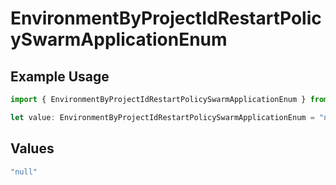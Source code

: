 # EnvironmentByProjectIdRestartPolicySwarmApplicationEnum

## Example Usage

```typescript
import { EnvironmentByProjectIdRestartPolicySwarmApplicationEnum } from "dokploy-sdk/models/operations";

let value: EnvironmentByProjectIdRestartPolicySwarmApplicationEnum = "null";
```

## Values

```typescript
"null"
```